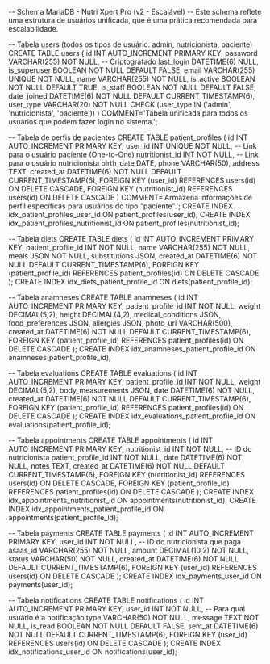 -- Schema MariaDB - Nutri Xpert Pro (v2 - Escalável)
-- Este schema reflete uma estrutura de usuários unificada, que é uma prática recomendada para escalabilidade.

-- Tabela users (todos os tipos de usuário: admin, nutricionista, paciente)
CREATE TABLE users (
    id INT AUTO_INCREMENT PRIMARY KEY,
    password VARCHAR(255) NOT NULL,  -- Criptografado
    last_login DATETIME(6) NULL,
    is_superuser BOOLEAN NOT NULL DEFAULT FALSE,
    email VARCHAR(255) UNIQUE NOT NULL,
    name VARCHAR(255) NOT NULL,
    is_active BOOLEAN NOT NULL DEFAULT TRUE,
    is_staff BOOLEAN NOT NULL DEFAULT FALSE,
    date_joined DATETIME(6) NOT NULL DEFAULT CURRENT_TIMESTAMP(6),
    user_type VARCHAR(20) NOT NULL CHECK (user_type IN ('admin', 'nutricionista', 'paciente'))
) COMMENT='Tabela unificada para todos os usuários que podem fazer login no sistema.';

-- Tabela de perfis de pacientes
CREATE TABLE patient_profiles (
    id INT AUTO_INCREMENT PRIMARY KEY,
    user_id INT UNIQUE NOT NULL, -- Link para o usuário paciente (One-to-One)
    nutritionist_id INT NOT NULL, -- Link para o usuário nutricionista
    birth_date DATE,
    phone VARCHAR(50),
    address TEXT,
    created_at DATETIME(6) NOT NULL DEFAULT CURRENT_TIMESTAMP(6),
    FOREIGN KEY (user_id) REFERENCES users(id) ON DELETE CASCADE,
    FOREIGN KEY (nutritionist_id) REFERENCES users(id) ON DELETE CASCADE
) COMMENT='Armazena informações de perfil específicas para usuários do tipo "paciente".';
CREATE INDEX idx_patient_profiles_user_id ON patient_profiles(user_id);
CREATE INDEX idx_patient_profiles_nutritionist_id ON patient_profiles(nutritionist_id);

-- Tabela diets
CREATE TABLE diets (
    id INT AUTO_INCREMENT PRIMARY KEY,
    patient_profile_id INT NOT NULL,
    name VARCHAR(255) NOT NULL,
    meals JSON NOT NULL,
    substitutions JSON,
    created_at DATETIME(6) NOT NULL DEFAULT CURRENT_TIMESTAMP(6),
    FOREIGN KEY (patient_profile_id) REFERENCES patient_profiles(id) ON DELETE CASCADE
);
CREATE INDEX idx_diets_patient_profile_id ON diets(patient_profile_id);

-- Tabela anamneses
CREATE TABLE anamneses (
    id INT AUTO_INCREMENT PRIMARY KEY,
    patient_profile_id INT NOT NULL,
    weight DECIMAL(5,2),
    height DECIMAL(4,2),
    medical_conditions JSON,
    food_preferences JSON,
    allergies JSON,
    photo_url VARCHAR(500),
    created_at DATETIME(6) NOT NULL DEFAULT CURRENT_TIMESTAMP(6),
    FOREIGN KEY (patient_profile_id) REFERENCES patient_profiles(id) ON DELETE CASCADE
);
CREATE INDEX idx_anamneses_patient_profile_id ON anamneses(patient_profile_id);

-- Tabela evaluations
CREATE TABLE evaluations (
    id INT AUTO_INCREMENT PRIMARY KEY,
    patient_profile_id INT NOT NULL,
    weight DECIMAL(5,2),
    body_measurements JSON,
    date DATETIME(6) NOT NULL,
    created_at DATETIME(6) NOT NULL DEFAULT CURRENT_TIMESTAMP(6),
    FOREIGN KEY (patient_profile_id) REFERENCES patient_profiles(id) ON DELETE CASCADE
);
CREATE INDEX idx_evaluations_patient_profile_id ON evaluations(patient_profile_id);

-- Tabela appointments
CREATE TABLE appointments (
    id INT AUTO_INCREMENT PRIMARY KEY,
    nutritionist_id INT NOT NULL, -- ID do nutricionista
    patient_profile_id INT NOT NULL,
    date DATETIME(6) NOT NULL,
    notes TEXT,
    created_at DATETIME(6) NOT NULL DEFAULT CURRENT_TIMESTAMP(6),
    FOREIGN KEY (nutritionist_id) REFERENCES users(id) ON DELETE CASCADE,
    FOREIGN KEY (patient_profile_id) REFERENCES patient_profiles(id) ON DELETE CASCADE
);
CREATE INDEX idx_appointments_nutritionist_id ON appointments(nutritionist_id);
CREATE INDEX idx_appointments_patient_profile_id ON appointments(patient_profile_id);

-- Tabela payments
CREATE TABLE payments (
    id INT AUTO_INCREMENT PRIMARY KEY,
    user_id INT NOT NULL, -- ID do nutricionista que paga
    asaas_id VARCHAR(255) NOT NULL,
    amount DECIMAL(10,2) NOT NULL,
    status VARCHAR(50) NOT NULL,
    created_at DATETIME(6) NOT NULL DEFAULT CURRENT_TIMESTAMP(6),
    FOREIGN KEY (user_id) REFERENCES users(id) ON DELETE CASCADE
);
CREATE INDEX idx_payments_user_id ON payments(user_id);

-- Tabela notifications
CREATE TABLE notifications (
    id INT AUTO_INCREMENT PRIMARY KEY,
    user_id INT NOT NULL, -- Para qual usuário é a notificação
    type VARCHAR(50) NOT NULL,
    message TEXT NOT NULL,
    is_read BOOLEAN NOT NULL DEFAULT FALSE,
    sent_at DATETIME(6) NOT NULL DEFAULT CURRENT_TIMESTAMP(6),
    FOREIGN KEY (user_id) REFERENCES users(id) ON DELETE CASCADE
);
CREATE INDEX idx_notifications_user_id ON notifications(user_id);